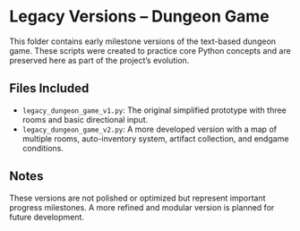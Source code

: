 # Legacy Versions – Dungeon Game

This folder contains early milestone versions of the text-based dungeon game.  These scripts were created to practice core Python concepts and are preserved here as part of the project’s evolution.

## Files Included

- `legacy_dungeon_game_v1.py`: The original simplified prototype with three rooms and basic directional input.
- `legacy_dungeon_game_v2.py`: A more developed version with a map of multiple rooms, auto-inventory system, artifact collection, and endgame conditions.

## Notes

These versions are not polished or optimized but represent important progress milestones. A more refined and modular version is planned for future development.
